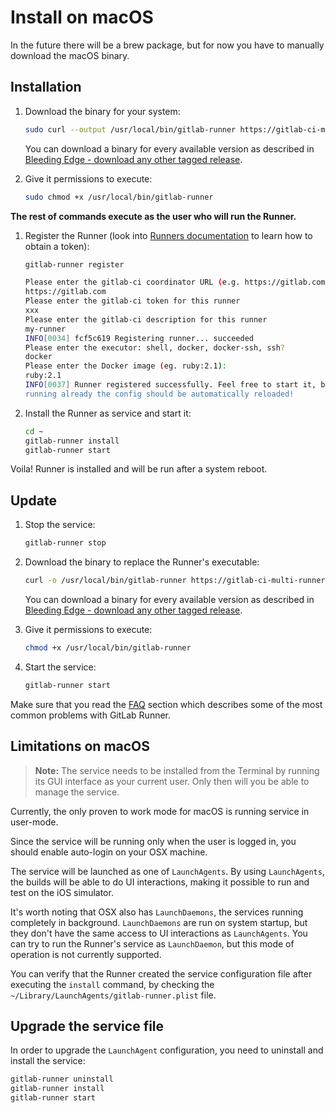 # Install on macOS

In the future there will be a brew package, but for now you have to manually
download the macOS binary.

## Installation

1. Download the binary for your system:

    ```bash
    sudo curl --output /usr/local/bin/gitlab-runner https://gitlab-ci-multi-runner-downloads.s3.amazonaws.com/latest/binaries/gitlab-ci-multi-runner-darwin-amd64
    ```

    You can download a binary for every available version as described in
    [Bleeding Edge - download any other tagged release](bleeding-edge.md#download-any-other-tagged-release).

1. Give it permissions to execute:

    ```bash
    sudo chmod +x /usr/local/bin/gitlab-runner
    ```

**The rest of commands execute as the user who will run the Runner.**

1. Register the Runner (look into [Runners documentation](https://docs.gitlab.com/ce/ci/runners/) to learn how to obtain a token):

    ```bash
    gitlab-runner register

    Please enter the gitlab-ci coordinator URL (e.g. https://gitlab.com )
    https://gitlab.com
    Please enter the gitlab-ci token for this runner
    xxx
    Please enter the gitlab-ci description for this runner
    my-runner
    INFO[0034] fcf5c619 Registering runner... succeeded
    Please enter the executor: shell, docker, docker-ssh, ssh?
    docker
    Please enter the Docker image (eg. ruby:2.1):
    ruby:2.1
    INFO[0037] Runner registered successfully. Feel free to start it, but if it's
    running already the config should be automatically reloaded!
    ```

1. Install the Runner as service and start it:

    ```bash
    cd ~
    gitlab-runner install
    gitlab-runner start
    ```

Voila! Runner is installed and will be run after a system reboot.

## Update

1. Stop the service:

    ```bash
    gitlab-runner stop
    ```

1. Download the binary to replace the Runner's executable:

    ```bash
    curl -o /usr/local/bin/gitlab-runner https://gitlab-ci-multi-runner-downloads.s3.amazonaws.com/latest/binaries/gitlab-ci-multi-runner-darwin-amd64
    ```

    You can download a binary for every available version as described in
    [Bleeding Edge - download any other tagged release](bleeding-edge.md#download-any-other-tagged-release).

1. Give it permissions to execute:

    ```bash
    chmod +x /usr/local/bin/gitlab-runner
    ```

1. Start the service:

    ```bash
    gitlab-runner start
    ```

Make sure that you read the [FAQ](../faq/README.md) section which describes
some of the most common problems with GitLab Runner.

## Limitations on macOS

>**Note:**
The service needs to be installed from the Terminal by running its GUI
interface as your current user. Only then will you be able to manage the service.

Currently, the only proven to work mode for macOS is running service in user-mode.

Since the service will be running only when the user is logged in, you should
enable auto-login on your OSX machine.

The service will be launched as one of `LaunchAgents`. By using `LaunchAgents`,
the builds will be able to do UI interactions, making it possible to run and
test on the iOS simulator.

It's worth noting that OSX also has `LaunchDaemons`, the services running
completely in background. `LaunchDaemons` are run on system startup, but they
don't have the same access to UI interactions as `LaunchAgents`. You can try to
run the Runner's service as `LaunchDaemon`, but this mode of operation is not
currently supported.

You can verify that the Runner created the service configuration file after
executing the `install` command, by checking the
`~/Library/LaunchAgents/gitlab-runner.plist` file.

## Upgrade the service file

In order to upgrade the `LaunchAgent` configuration, you need to uninstall and
install the service:

```bash
gitlab-runner uninstall
gitlab-runner install
gitlab-runner start
```
